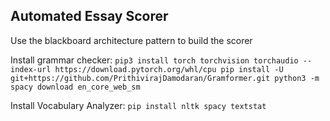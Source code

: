 ## Automated Essay Scorer

Use the blackboard architecture pattern to build the scorer



Install grammar checker:
`
pip3 install torch torchvision torchaudio --index-url https://download.pytorch.org/whl/cpu
pip install -U git+https://github.com/PrithivirajDamodaran/Gramformer.git
python3 -m spacy download en_core_web_sm
`

Install Vocabulary Analyzer:
`pip install nltk spacy textstat`

